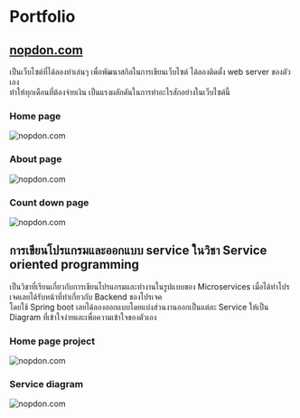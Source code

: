 # Portfolio

## [nopdon.com](https://nopdon.com)
เป็นเว็บไซต์ที่ได้ลองทำเล่นๆ เพื่อพัฒนาสกิลในการเขียนเว็บไซต์ ได้ลองติดตั้ง web server ของตัวเอง <Br/> ทำให้ทุกเดือนที่ต้องจ่ายเงิน เป็นแรงผลักดันในการทำอะไรสักอย่างในเว็บไซต์นี้
<Br/>
### Home page
![nopdon.com](https://files.nopdon.com/homepage.png "Homepage")
### About page
![nopdon.com](https://files.nopdon.com/about.png "about")
### Count down page
![nopdon.com](https://files.nopdon.com/count.png "count")

## การเขียนโปรแกรมและออกแบบ service ในวิชา Service oriented programming
เป็นวิชาที่เรียนเกี่ยวกับการเขียนโปรแกรมและทำงานในรูปแบบของ Microservices เมื่อได้ทำโปรเจคเลยได้รับหน้าที่ทำเกี่ยวกับ Backend ของโปรเจค <Br/>
โดยใช้ Spring boot เลยได้ลองออกแบบโดยแบ่งส่วนงานออกเป็นแต่ละ Service ให้เป็น Diagram ที่เข้าใจง่ายและเพื่อความเข้าใจของตัวเอง

### Home page project
![nopdon.com](https://files.nopdon.com/palatex.png "page")
### Service diagram
![nopdon.com](https://files.nopdon.com/service.png "page")
